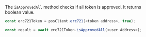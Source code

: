 The `isApprovedAll` method checks if all token is approved. It returns boolean value.

```js
const erc721Token = posClient.erc721(<token address>, true);

const result = await erc721Token.isApprovedAll(<user Address>);

```

